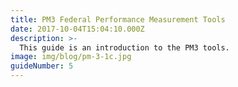```yaml
---
title: PM3 Federal Performance Measurement Tools
date: 2017-10-04T15:04:10.000Z
description: >-
  This guide is an introduction to the PM3 tools. 
image: img/blog/pm-3-1c.jpg
guideNumber: 5
---
```


